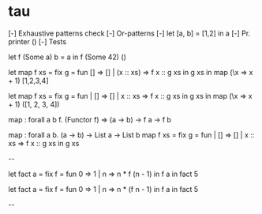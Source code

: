 # tau

[-] Exhaustive patterns check
[-] Or-patterns
[-] let [a, b] = [1,2] in a
[-] Pr. printer ()
[-] Tests

let f (Some a) b = a in f (Some 42) ()

let map f xs = fix g = fun [] => [] | (x :: xs) => f x :: g xs in g xs in map (\x => x + 1) [1,2,3,4]

let
  map f xs = fix
    g = fun
      | []      => []
      | x :: xs => f x :: g xs
    in
      g xs
  in
    map (\x => x + 1) ([1, 2, 3, 4])


map : forall a b f. (Functor f) => (a -> b) -> f a -> f b

map : forall a b. (a -> b) -> List a -> List b
map f xs = fix
  g = fun
    | []      => []
    | x :: xs => f x :: g xs
  in
    g xs

--

let fact a = fix f = fun 0 => 1 | n => n * f (n - 1) in f a in fact 5

let
  fact a = fix
    f = fun 0 => 1 | n => n * (f n - 1)
    in
      f a
  in
    fact 5


--


